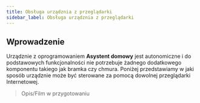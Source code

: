 ```yaml
---
title: Obsługa urządznia z przeglądarki
sidebar_label: Obsługa urządznia z przeglądarki
---
```


## Wprowadzenie

Urządznie z oprogramowaniem **Asystent domowy** jest autonomiczne i do podstawowych funkcjonalności nie potrzebuje żadnego dodatkowego komponentu takiego jak bramka czy chmura. Poniżej przedstawiamy w jaki sposób urządznie może być sterowane za pomocą dowolnej przeglądarki Internetowej.

> Opis/Film w przygotowaniu
